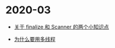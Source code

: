 # 2020-03

* [关于 finalize 和 Scanner 的两个小知识点](_posts/2020-03-21-something-about-finalize-and-scanner.md)


* [为什么要用多线程](why-multi-threads.md)

